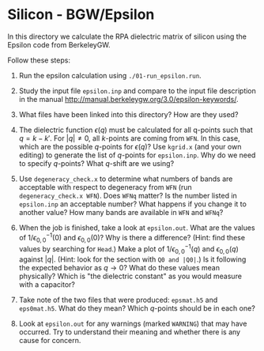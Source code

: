 # Silicon - BGW/Epsilon

In this directory we calculate the RPA dielectric matrix of silicon using the
Epsilon code from BerkeleyGW.

Follow these steps:

1. Run the epsilon calculation using  `./01-run_epsilon.run`.

2. Study the input file `epsilon.inp` and compare to the input file description
   in the manual <http://manual.berkeleygw.org/3.0/epsilon-keywords/>.

3. What files have been linked into this directory? How are they used?

4. The dielectric function $\epsilon(q)$ must be calculated for all q-points
   such that $q = k - k'$. For $|q| \ne 0$, all $k$-points are coming from `WFN`.
   In this case, which are the possible $q$-points for $\epsilon(q)$? Use
   `kgrid.x` (and your own editing) to generate the list of $q$-points for
   `epsilon.inp`.  Why do we need to specify $q$-points? What $q$-shift are we
   using?

5. Use `degeneracy_check.x` to determine what numbers of bands are acceptable
   with respect to degeneracy from `WFN` (run `degeneracy_check.x WFN`). 
   Does `WFNq` matter?  Is the number listed in `epsilon.inp` an acceptable number? 
   What happens if you change it to another value? How many bands are available in `WFN` and `WFNq`?

6. When the job is finished, take a look at `epsilon.out`.  What are the values
   of $1/\epsilon^{-1}_{0,0}(0)$ and $\epsilon_{0,0}(0)$?  Why is there a
   difference?  (Hint: find these values by searching for `Head`.) Make a plot
   of $1/\epsilon^{-1}_{0,0}(q)$ and $\epsilon_{0,0}(q)$ against $|q|$. (Hint:
   look for the section with `Q0 and |Q0|`.) Is it following the expected
   behavior as $q \rightarrow 0$? What do these values mean physically? Which is "the
   dielectric constant" as you would measure with a capacitor?

7. Take note of the two files that were produced: `epsmat.h5` and `eps0mat.h5`.
   What do they mean? Which $q$-points should be in each one?

8. Look at `epsilon.out` for any warnings (marked `WARNING`) that may have
   occurred.  Try to understand their meaning and whether there is any cause
   for concern.
